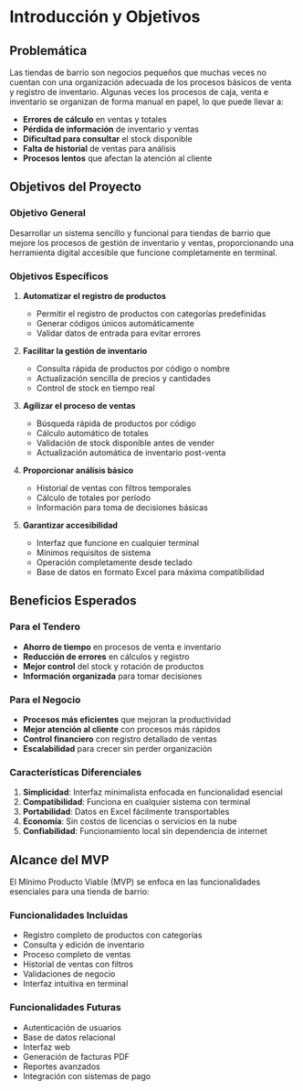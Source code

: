 # Introducción y Objetivos

## Problemática

Las tiendas de barrio son negocios pequeños que muchas veces no cuentan con una organización adecuada de los procesos básicos de venta y registro de inventario. Algunas veces los procesos de caja, venta e inventario se organizan de forma manual en papel, lo que puede llevar a:

- **Errores de cálculo** en ventas y totales
- **Pérdida de información** de inventario y ventas
- **Dificultad para consultar** el stock disponible
- **Falta de historial** de ventas para análisis
- **Procesos lentos** que afectan la atención al cliente

## Objetivos del Proyecto

### Objetivo General

Desarrollar un sistema sencillo y funcional para tiendas de barrio que mejore los procesos de gestión de inventario y ventas, proporcionando una herramienta digital accesible que funcione completamente en terminal.

### Objetivos Específicos

1. **Automatizar el registro de productos**
   - Permitir el registro de productos con categorías predefinidas
   - Generar códigos únicos automáticamente
   - Validar datos de entrada para evitar errores

2. **Facilitar la gestión de inventario**
   - Consulta rápida de productos por código o nombre
   - Actualización sencilla de precios y cantidades
   - Control de stock en tiempo real

3. **Agilizar el proceso de ventas**
   - Búsqueda rápida de productos por código
   - Cálculo automático de totales
   - Validación de stock disponible antes de vender
   - Actualización automática de inventario post-venta

4. **Proporcionar análisis básico**
   - Historial de ventas con filtros temporales
   - Cálculo de totales por período
   - Información para toma de decisiones básicas

5. **Garantizar accesibilidad**
   - Interfaz que funcione en cualquier terminal
   - Mínimos requisitos de sistema
   - Operación completamente desde teclado
   - Base de datos en formato Excel para máxima compatibilidad

## Beneficios Esperados

### Para el Tendero
- **Ahorro de tiempo** en procesos de venta e inventario
- **Reducción de errores** en cálculos y registro
- **Mejor control** del stock y rotación de productos
- **Información organizada** para tomar decisiones

### Para el Negocio
- **Procesos más eficientes** que mejoran la productividad
- **Mejor atención al cliente** con procesos más rápidos
- **Control financiero** con registro detallado de ventas
- **Escalabilidad** para crecer sin perder organización

### Características Diferenciales

1. **Simplicidad**: Interfaz minimalista enfocada en funcionalidad esencial
2. **Compatibilidad**: Funciona en cualquier sistema con terminal
3. **Portabilidad**: Datos en Excel fácilmente transportables
4. **Economía**: Sin costos de licencias o servicios en la nube
5. **Confiabilidad**: Funcionamiento local sin dependencia de internet

## Alcance del MVP

El Mínimo Producto Viable (MVP) se enfoca en las funcionalidades esenciales para una tienda de barrio:

### Funcionalidades Incluidas
- Registro completo de productos con categorías
- Consulta y edición de inventario
- Proceso completo de ventas
- Historial de ventas con filtros
- Validaciones de negocio
- Interfaz intuitiva en terminal

### Funcionalidades Futuras
- Autenticación de usuarios
- Base de datos relacional
- Interfaz web
- Generación de facturas PDF
- Reportes avanzados
- Integración con sistemas de pago 